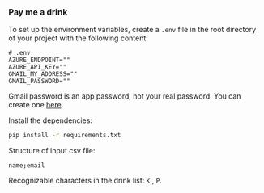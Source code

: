 ### Pay me a drink

To set up the environment variables, create a `.env` file in the root directory of your project with the following content:

```
# .env
AZURE_ENDPOINT=""
AZURE_API_KEY=""
GMAIL_MY_ADDRESS=""
GMAIL_PASSWORD=""
```

Gmail password is an app password, not your real password. You can create one [here](https://myaccount.google.com/apppasswords).

Install the dependencies:

```bash
pip install -r requirements.txt
```

Structure of input csv file:

```
name;email
```

Recognizable characters in the drink list: `K` , `P`.
